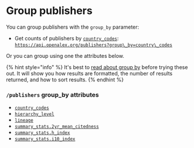 # Group publishers

You can group publishers with the `group_by` parameter:

* Get counts of publishers by [`country_codes`](publisher-object.md#country\_codes):\
  [`https://api.openalex.org/publishers?group\_by=country\_codes`](https://api.openalex.org/publishers?group\_by=country\_codes)

Or you can group using one the attributes below.

{% hint style="info" %}
It's best to [read about group by](../../how-to-use-the-api/get-groups-of-entities.md) before trying these out. It will show you how results are formatted, the number of results returned, and how to sort results.
{% endhint %}

### `/publishers` group_by attributes

* [`country_codes`](publisher-object.md#country\_codes)
* [`hierarchy_level`](publisher-object.md#hierarchy\_level)
* [`lineage`](publisher-object.md#lineage)
* [`summary_stats.2yr_mean_citedness`](publisher-object.md#summary_stats)
* [`summary_stats.h_index`](publisher-object.md#summary_stats)
* [`summary_stats.i10_index`](publisher-object.md#summary_stats)
